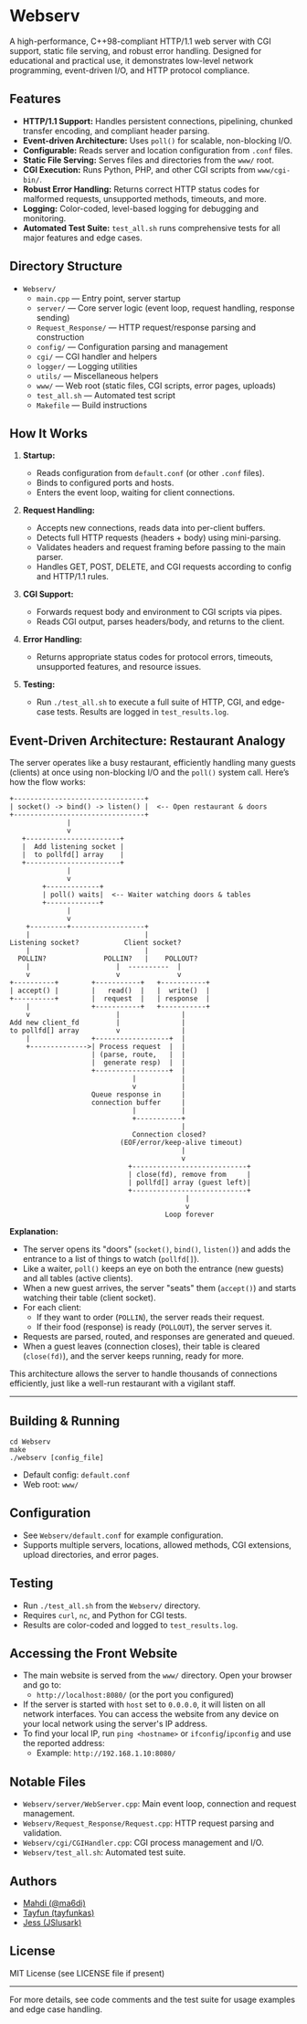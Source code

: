 # Webserv

A high-performance, C++98-compliant HTTP/1.1 web server with CGI support, static file serving, and robust error handling. Designed for educational and practical use, it demonstrates low-level network programming, event-driven I/O, and HTTP protocol compliance.

## Features

- **HTTP/1.1 Support:** Handles persistent connections, pipelining, chunked transfer encoding, and compliant header parsing.
- **Event-driven Architecture:** Uses `poll()` for scalable, non-blocking I/O.
- **Configurable:** Reads server and location configuration from `.conf` files.
- **Static File Serving:** Serves files and directories from the `www/` root.
- **CGI Execution:** Runs Python, PHP, and other CGI scripts from `www/cgi-bin/`.
- **Robust Error Handling:** Returns correct HTTP status codes for malformed requests, unsupported methods, timeouts, and more.
- **Logging:** Color-coded, level-based logging for debugging and monitoring.
- **Automated Test Suite:** `test_all.sh` runs comprehensive tests for all major features and edge cases.

## Directory Structure

- `Webserv/`
  - `main.cpp` — Entry point, server startup
  - `server/` — Core server logic (event loop, request handling, response sending)
  - `Request_Response/` — HTTP request/response parsing and construction
  - `config/` — Configuration parsing and management
  - `cgi/` — CGI handler and helpers
  - `logger/` — Logging utilities
  - `utils/` — Miscellaneous helpers
  - `www/` — Web root (static files, CGI scripts, error pages, uploads)
  - `test_all.sh` — Automated test script
  - `Makefile` — Build instructions

## How It Works

1. **Startup:**
   - Reads configuration from `default.conf` (or other `.conf` files).
   - Binds to configured ports and hosts.
   - Enters the event loop, waiting for client connections.

2. **Request Handling:**
   - Accepts new connections, reads data into per-client buffers.
   - Detects full HTTP requests (headers + body) using mini-parsing.
   - Validates headers and request framing before passing to the main parser.
   - Handles GET, POST, DELETE, and CGI requests according to config and HTTP/1.1 rules.

3. **CGI Support:**
   - Forwards request body and environment to CGI scripts via pipes.
   - Reads CGI output, parses headers/body, and returns to the client.

4. **Error Handling:**
   - Returns appropriate status codes for protocol errors, timeouts, unsupported features, and resource issues.

5. **Testing:**
   - Run `./test_all.sh` to execute a full suite of HTTP, CGI, and edge-case tests. Results are logged in `test_results.log`.

## Event-Driven Architecture: Restaurant Analogy

The server operates like a busy restaurant, efficiently handling many guests (clients) at once using non-blocking I/O and the `poll()` system call. Here’s how the flow works:

```
+--------------------------------+
| socket() -> bind() -> listen() |  <-- Open restaurant & doors
+--------------------------------+
              |
              v
   +-----------------------+
   |  Add listening socket |
   |  to pollfd[] array    |
   +-----------------------+
              |
              v
        +-------------+
        | poll() waits|  <-- Waiter watching doors & tables
        +-------------+
              |
              v
    +---------+------------------+
    |                            |
Listening socket?           Client socket?
    |                            |
  POLLIN?              POLLIN?   |    POLLOUT?
    |                     |  ----------  |
    v                     v              v
+----------+        +-----------+   +-----------+
| accept() |        |   read()  |   |  write()  |
+----------+        |  request  |   | response  |
    |               +-----------+   +-----------+
    v                     |               |
Add new client_fd         |               |
to pollfd[] array         v               |
    |               +------------------+  |
    +-------------->| Process request  |  |
                    | (parse, route,   |  |
                    |  generate resp)  |  |
                    +------------------+  |
                              |           |
                              v           |
                    Queue response in     |
                    connection buffer     |
                              |           |
                              +-----------+
                                          |
                              Connection closed? 
                           (EOF/error/keep-alive timeout)
                                          |
                                          v
                             +----------------------------+
                             | close(fd), remove from     |
                             | pollfd[] array (guest left)|
                             +----------------------------+
                                           |
                                           v
                                      Loop forever
```

**Explanation:**
- The server opens its "doors" (`socket()`, `bind()`, `listen()`) and adds the entrance to a list of things to watch (`pollfd[]`).
- Like a waiter, `poll()` keeps an eye on both the entrance (new guests) and all tables (active clients).
- When a new guest arrives, the server "seats" them (`accept()`) and starts watching their table (client socket).
- For each client:
  - If they want to order (`POLLIN`), the server reads their request.
  - If their food (response) is ready (`POLLOUT`), the server serves it.
- Requests are parsed, routed, and responses are generated and queued.
- When a guest leaves (connection closes), their table is cleared (`close(fd)`), and the server keeps running, ready for more.

This architecture allows the server to handle thousands of connections efficiently, just like a well-run restaurant with a vigilant staff.

---

## Building & Running

```
cd Webserv
make
./webserv [config_file]
```
- Default config: `default.conf`
- Web root: `www/`

## Configuration
- See `Webserv/default.conf` for example configuration.
- Supports multiple servers, locations, allowed methods, CGI extensions, upload directories, and error pages.

## Testing
- Run `./test_all.sh` from the `Webserv/` directory.
- Requires `curl`, `nc`, and Python for CGI tests.
- Results are color-coded and logged to `test_results.log`.

## Accessing the Front Website

- The main website is served from the `www/` directory. Open your browser and go to:
  - `http://localhost:8080/` (or the port you configured)
- If the server is started with `host` set to `0.0.0.0`, it will listen on all network interfaces. You can access the website from any device on your local network using the server's IP address.
- To find your local IP, run `ping <hostname>` or `ifconfig`/`ipconfig` and use the reported address:
  - Example: `http://192.168.1.10:8080/`

## Notable Files
- `Webserv/server/WebServer.cpp`: Main event loop, connection and request management.
- `Webserv/Request_Response/Request.cpp`: HTTP request parsing and validation.
- `Webserv/cgi/CGIHandler.cpp`: CGI process management and I/O.
- `Webserv/test_all.sh`: Automated test suite.

## Authors
- [Mahdi (@ma6di)](https://github.com/ma6di)
- [Tayfun (tayfunkas)](https://github.com/tayfunkas)
- [Jess (JSlusark)](https://github.com/JSlusark)

## License
MIT License (see LICENSE file if present)

---

For more details, see code comments and the test suite for usage examples and edge case handling.
